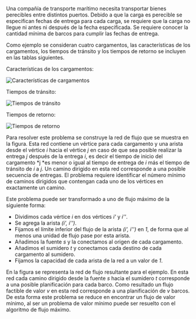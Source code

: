 Una compañía de transporte marítimo necesita transportar bienes perecibles entre distintos puertos. Debido a que la carga es perecible se especifican fechas de entrega para cada carga, se requiere que la carga no llegue ni antes ni después de la fecha especificada. Se requiere conocer la cantidad mínima de barcos para cumplir las fechas de entrega.

Como ejemplo se consideran cuatro cargamentos, las características de los cargamentos, los tiempos de tránsito y los tiempos de retorno se incluyen en las tablas siguientes.

Características de los cargamentos:

![Características de cargamentos](/img/Ayuda/Aplicaciones/AsignacionDeBarcos/CaracteristicasCargamentos.png)

Tiempos de tránsito:

![Tiempos de tránsito](/img/Ayuda/Aplicaciones/AsignacionDeBarcos/TiemposDeTransito.png)

Tiempos de retorno:

![Tiempos de retorno](/img/Ayuda/Aplicaciones/AsignacionDeBarcos/TiemposDeRetorno.png)

Para resolver este problema se construye la red de flujo que se muestra en la figura. Esta red contiene un vértice para cada cargamento y una arista desde el vértice *i* hacia el vértice *j* en caso de que sea posible realizar la entrega *j* después de la entrega *i*, es decir el tiempo de inicio del cargamento *j *es menor o igual al tiempo de entrega de *i* más el tiempo de tránsito de *i* a *j*. Un camino dirigido en esta red corresponde a una posible secuencia de entregas. El problema requiere identificar el número mínimo de caminos dirigidos que contengan cada uno de los vértices en exactamente un camino.

Este problema puede ser transformado a uno de flujo máximo de la siguiente forma:

* Dividimos cada vértice *i* en dos vértices *i'* y *i''*.
* Se agrega la arista *(i', i'')*.
* Fijamos el límite inferior del flujo de la arista *(i', i'')* en *1*, de forma que al menos una unidad de flujo pase por esta arista.
* Añadimos la fuente *s* y la conectamos al origen de cada cargamento.
* Añadimos el sumidero *t* y conectamos cada destino de cada cargamento al sumidero.
* Fijamos la capacidad de cada arista de la red a un valor de *1*.


En la figura se representa la red de flujo resultante para el ejemplo. En esta red cada camino dirigido desde la fuente *s* hacia el sumidero *t* corresponde a una posible planificación para cada barco. Como resultado un flujo factible de valor *v* en esta red corresponde a una planificación de *v* barcos. De esta forma este problema se reduce en encontrar un flujo de valor mínimo, al ser un problema de valor mínimo puede ser resuelto con el algoritmo de flujo máximo.
